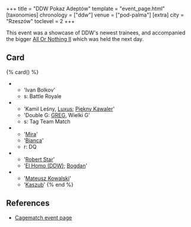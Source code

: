+++
title = "DDW Pokaz Adeptów"
template = "event_page.html"
[taxonomies]
chronology = ["ddw"]
venue = ["pod-palma"]
[extra]
city = "Rzeszów"
toclevel = 2
+++

This event was a showcase of DDW's newest trainees, and accompanied the bigger [All Or Nothing II](@/e/ddw/2014-08-17-ddw-all-or-nothing-2.md) which was held the next day.

## Card

{% card() %}
- - 'Ivan Bolkov'
  - s: Battle Royale
- - 'Kamil Leśny, [Luxus](@/w/luxus.md); [Piękny Kawaler](@/w/piekny-kawaler.md)'
  - 'Double G: [GREG](@/w/greg.md), Wielki G'
  - s: Tag Team Match
- - '[Mira](@/w/mira.md)'
  - '[Bianca](@/w/bianca.md)'
  - r: DQ
- - '[Robert Star](@/w/robert-star.md)'
  - '[El Homo (DDW)](@/w/ostrowski.md); [Bogdan](@/w/krzysztof-zasada.md)'
- - '[Mateusz Kowalski](@/w/mateusz-kakareko.md)'
  - '[Kaszub](@/w/kaszub.md)'
{% end %}

## References

* [Cagematch event page](https://www.cagematch.net/?id=1&nr=114968)
